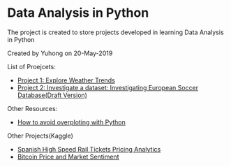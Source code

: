 # Data Analysis in Python

The project is created to store projects developed in learning Data Analysis in Python

Created by Yuhong on 20-May-2019

List of Proejcets:
- [Project 1: Explore Weather Trends](project1_weathertrends.ipynb)
- [Project 2: Investigate a dataset: Investigating European Soccer Database](investigate_a_dataset_v2.ipynb)[(Draft Version)](investigate_a_dataset.ipynb)


Other Resources:
- [How to avoid overploting with Python](https://python-graph-gallery.com/134-how-to-avoid-overplotting-with-python/)

Other Projects(Kaggle)
- [Spanish High Speed Rail Tickets Pricing Analytics](https://www.kaggle.com/venessam/investigate-spanish-railway-tickets)
- [Bitcoin Price and Market Sentiment](https://www.kaggle.com/venessam/bitcoin-price-and-sentiment)
